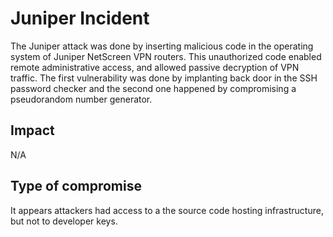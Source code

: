 # Juniper Incident

The Juniper attack was done by inserting malicious code in the operating system
of Juniper NetScreen VPN routers. This unauthorized code enabled remote
administrative access, and allowed passive decryption of VPN traffic. The first
vulnerability was done by implanting back door in the SSH password checker and
the second one happened by compromising a pseudorandom number generator.

## Impact

N/A

## Type of compromise

It appears attackers had access to a the source code hosting infrastructure,
but not to developer keys.
